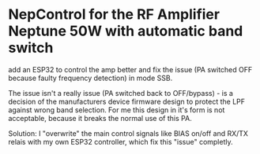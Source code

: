 # NepControl for the RF Amplifier Neptune 50W with automatic band switch

add an ESP32 to control the amp better and fix the issue (PA switched OFF because faulty frequency detection) in mode SSB.

The issue isn't a really issue (PA switched back to OFF/bypass) - is a decision of the manufacturers device firmware design to protect the LPF against wrong band selection.
For me this design in it's form is not acceptable, because it breaks the normal use of this PA.

Solution: I "overwrite" the main control signals like BIAS on/off and RX/TX relais with my own ESP32 controller, which fix this "issue" completly.
